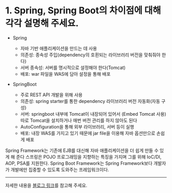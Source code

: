 # 1. Spring, Spring Boot의 차이점에 대해 각각 설명해 주세요.

- Spring 
  - 자바 기반 애플리케이션을 만드는 데 사용
  - 의존성: 종속성 주입(dependency의 호횐되는 라이브러리 버전을 맞춰줘야 한다)
  - 서버 종속성: 서버를 명시적으로 설정해야 한다(Tomcat)
  - 배포: war 파일을 WAS에 담아 설정을 통해 배포

- SpringBoot
  - 주로 REST API 개발을 위해 사용
  - 의존성: spring starter를 통한 dependency 라이브러리 버전 자동화(자동 구성)
  - 서버: springboot 내부에 Tomcat이 내장되어 있어서 (Embed Tomcat 사용) 따로 Tomcat을 설치하거나 매번 버전 관리를 하지 않아도 된다
  - AutoConfiguration을 통해 외부 라이브러리, 서버 등이 실행
  - 배포: 내장 WAS를 가지고 있기 때문에 jar file을 이용해 자바 옵션만으로 손쉽게 배포

Spring Framework는 기존에 EJB를 대신해 자바 애플리케이션을 더 쉽게 만들 수 있게 해 준다
스프링은 POJO 프로그래밍을 지향하는 특징을 가지며 그를 위해 IoC/DI, AOP, PSA를 지원한다.
Spring Boot Framework는 Spring Framework보다 개발자가 개발에만 집중할 수 있도록 도와주는 프레임워크이다.

---
자세한 내용을 [블로그 링크](https://velog.io/@may_yun/Spring-spring%EA%B3%BC-springboot%EC%9D%98-%EC%B0%A8%EC%9D%B4%EC%A0%90)를 참고해 주세요.
